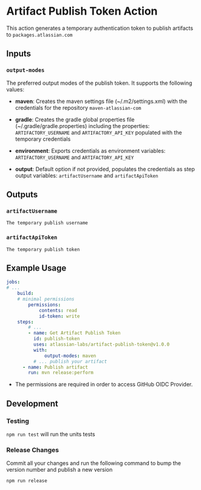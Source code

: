 # Artifact Publish Token Action

This action generates a temporary authentication token to publish artifacts to `packages.atlassian.com`

## Inputs

### `output-modes`

The preferred output modes of the publish token. It supports the following values:

* **maven**: Creates the maven settings file (~/.m2/settings.xml) with the credentials for the repository `maven-atlassian-com`

* **gradle**: Creates the gradle global properties file (~/.gradle/gradle.properties) including the properties:  `ARTIFACTORY_USERNAME` and `ARTIFACTORY_API_KEY` populated with the temporary credentials

* **environment**: Exports credentials as environment variables: `ARTIFACTORY_USERNAME` and `ARTIFACTORY_API_KEY`

* **output**: Default option if not provided, populates the credentials as step output variables: `artifactUsername` and `artifactApiToken`

## Outputs

### `artifactUsername`
    The temporary publish username
### `artifactApiToken` 
    The temporary publish token


## Example Usage

```yaml
jobs:
# ...
    build:
    # minimal permissions 
        permissions:
            contents: read
            id-token: write
    steps:
        # ...
        - name: Get Artifact Publish Token
          id: publish-token
          uses: atlassian-labs/artifact-publish-token@v1.0.0
          with:
              output-modes: maven
          # ... publish your artifact
      - name: Publish artifact
        run: mvn release:perform
```

* The permissions are required in order to access GitHub OIDC Provider.


## Development

### Testing

`npm run test` will run the units tests

### Release Changes

Commit all your changes and run the following command to bump the version number and publish a new version

```shell
npm run release
```
